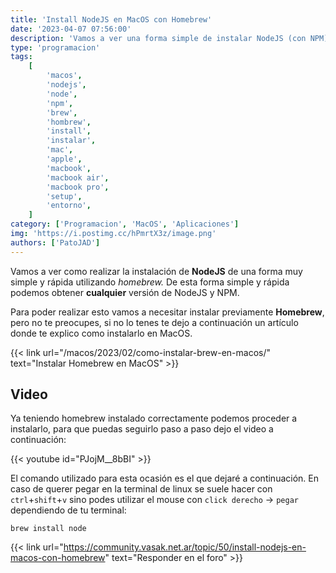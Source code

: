 ```yaml
---
title: 'Install NodeJS en MacOS con Homebrew'
date: '2023-04-07 07:56:00'
description: 'Vamos a ver una forma simple de instalar NodeJS (con NPM) en MacOS usando Homebrew'
type: 'programacion'
tags:
    [
        'macos',
        'nodejs',
        'node',
        'npm',
        'brew',
        'hombrew',
        'install',
        'instalar',
        'mac',
        'apple',
        'macbook',
        'macbook air',
        'macbook pro',
        'setup',
        'entorno',
    ]
category: ['Programacion', 'MacOS', 'Aplicaciones']
img: 'https://i.postimg.cc/hPmrtX3z/image.png'
authors: ['PatoJAD']
---
```


Vamos a ver como realizar la instalación de **NodeJS** de una forma muy simple y rápida utilizando _homebrew._ De esta forma simple y rápida podemos obtener **cualquier** versión de NodeJS y NPM.

Para poder realizar esto vamos a necesitar instalar previamente **Homebrew**, pero no te preocupes, si no lo tenes te dejo a continuación un artículo donde te explico como instalarlo en MacOS.

{{< link url="/macos/2023/02/como-instalar-brew-en-macos/" text="Instalar Homebrew en MacOS" >}}

## Video

Ya teniendo homebrew instalado correctamente podemos proceder a instalarlo, para que puedas seguirlo paso a paso dejo el video a continuación:

{{< youtube id="PJojM__8bBI" >}}

El comando utilizado para esta ocasión es el que dejaré a continuación. En caso de querer pegar en la terminal de linux se suele hacer con `ctrl`+`shift`+`v` sino podes utilizar el mouse con `click derecho` -> `pegar` dependiendo de tu terminal:

```shell
brew install node
```

{{< link url="https://community.vasak.net.ar/topic/50/install-nodejs-en-macos-con-homebrew" text="Responder en el foro" >}}
